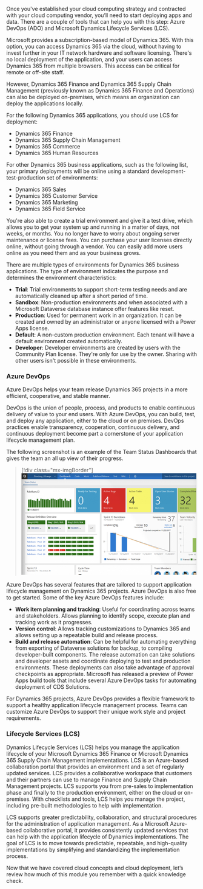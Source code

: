 Once you've established your cloud computing strategy and contracted with your cloud computing vendor, you’ll need to start deploying apps and data. There are a couple of tools that can help you with this step: Azure DevOps (ADO) and Microsoft Dynamics Lifecycle Services (LCS). 

Microsoft provides a subscription-based model of Dynamics 365. With this option, you can access Dynamics 365 via the cloud, without having to invest further in your IT network hardware and software licensing. There's no local deployment of the application, and your users can access Dynamics 365 from multiple browsers. This access can be critical for remote or off-site staff.

However, Dynamics 365 Finance and Dynamics 365 Supply Chain Management (previously known as Dynamics 365 Finance and Operations) can also be deployed on-premises, which means an organization can deploy the applications locally.

For the following Dynamics 365 applications, you should use LCS for deployment: 

* Dynamics 365 Finance
* Dynamics 365 Supply Chain Management
* Dynamics 365 Commerce
* Dynamics 365 Human Resources

For other Dynamics 365 business applications, such as the following list, your primary deployments will be online using a standard development-test-production set of environments:

* Dynamics 365 Sales
* Dynamics 365 Customer Service
* Dynamics 365 Marketing
* Dynamics 365 Field Service

You're also able to create a trial environment and give it a test drive, which allows you to get your system up and running in a matter of days, not weeks, or months. You no longer have to worry about ongoing server maintenance or license fees. You can purchase your user licenses directly online, without going through a vendor. You can easily add more users online as you need them and as your business grows.

There are multiple types of environments for Dynamics 365 business applications. The type of environment indicates the purpose and determines the environment characteristics:

* **Trial**: Trial environments to support short-term testing needs and are automatically cleaned up after a short period of time.
* **Sandbox**: Non-production environments and when associated with a Microsoft Dataverse database instance offer features like reset.
* **Production**: Used for permanent work in an organization. It can be created and owned by an administrator or anyone licensed with a Power Apps license.
* **Default**: A non-custom production environment. Each tenant will have a default environment created automatically.
* **Developer**: Developer environments are created by users with the Community Plan license. They're only for use by the owner. Sharing with other users isn't possible in these environments.

### Azure DevOps

Azure DevOps helps your team release Dynamics 365 projects in a more efficient, cooperative, and stable manner. 

DevOps is the union of people, process, and products to enable continuous delivery of value to your end users. With Azure DevOps, you can build, test, and deploy any application, either to the cloud or on premises. DevOps practices enable transparency, cooperation, continuous delivery, and continuous deployment become part a cornerstone of your application lifecycle management plan.

The following screenshot is an example of the Team Status Dashboards that gives the team an all up view of their progress.

> [!div class="mx-imgBorder"]
> ![Team Status Dashboard UI](../media/m02-image2-team-status.png)

 
Azure DevOps has several features that are tailored to support application lifecycle management on Dynamics 365 projects. Azure DevOps is also free to get started. Some of the key Azure DevOps features include:

* **Work item planning and tracking**: Useful for coordinating across teams and stakeholders. Allows planning to identify scope, execute plan and tracking work as it progresses.
* **Version control**: Allows tracking customizations to Dynamics 365 and allows setting up a repeatable build and release process.
* **Build and release automation**: Can be helpful for automating everything from exporting of Dataverse solutions for backup, to compiling developer-built components. The release automation can take solutions and developer assets and coordinate deploying to test and production environments. These deployments can also take advantage of approval checkpoints as appropriate. Microsoft has released a preview of Power Apps build tools that include several Azure DevOps tasks for automating deployment of CDS Solutions. 

For Dynamics 365 projects, Azure DevOps provides a flexible framework to support a healthy application lifecycle management process. Teams can customize Azure DevOps to support their unique work style and project requirements. 

### Lifecycle Services (LCS)

Dynamics Lifecycle Services (LCS) helps you manage the application lifecycle of your Microsoft Dynamics 365 Finance or Microsoft Dynamics 365 Supply Chain Management implementations. LCS is an Azure-based collaboration portal that provides an environment and a set of regularly updated services. LCS provides a collaborative workspace that customers and their partners can use to manage Finance and Supply Chain Management projects. LCS supports you from pre-sales to implementation phase and finally to the production environment, either on the cloud or on-premises. With checklists and tools, LCS helps you manage the project, including pre-built methodologies to help with implementation.

LCS supports greater predictability, collaboration, and structural procedures for the administration of application management. As a Microsoft Azure-based collaborative portal, it provides consistently updated services that can help with the application lifecycle of Dynamics implementations. The goal of LCS is to move towards predictable, repeatable, and high-quality implementations by simplifying and standardizing the implementation process. 

Now that we have covered cloud concepts and cloud deployment, let’s review how much of this module you remember with a quick knowledge check.
